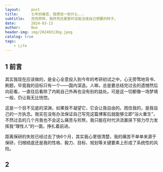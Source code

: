 ```yaml
---
layout:     post
title:      七年的痛苦，我想说一些什么...
subtitle:   兜兜转转，我终究还是暂时没能活成自己想要的样子。
date:       2024-03-13
author:     Nuo
header-img: img/20240313bg.jpeg
catalog: true
tags:
    - Life
---
```


## 1 前言

其实我现在应该做的，是全心全意投入到今年的考研初试之中，心无旁骛地背书、刷题，毕竟我的目标只有一个——国内深造。人嘛，总是要总结完过去的遗憾然后向前看，一直往后看除了内耗自己外再也没有别的益处。可是这一切都像一场梦境一般，仍让我无比恍惚。

这是一个目不见底的深渊，如果我不凝望它，它会让我自由的。困住我的，是我自己的一方执念。我实在没有办法保证自己写完这篇博客后就能够立即“浴火重生”，不然过去的几个月我也不会这么痛苦与煎熬，我只能在时代洪流裹挟下努力尽力发挥我“理性人”的一面，挣扎着前进。

距离保研的失败已经过去了快6个月，其实我心里很清楚，我的痛苦不单单来源于保研，归根结底还是我的性格、毅力、目标、规划等关键要素上形成了系统性的风险。


## 2


